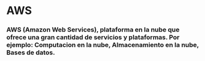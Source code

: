 # AWS
### AWS (Amazon Web Services), plataforma en la nube que ofrece una gran cantidad de servicios y plataformas. Por ejemplo: Computacion en la nube, Almacenamiento en la nube, Bases de datos.

